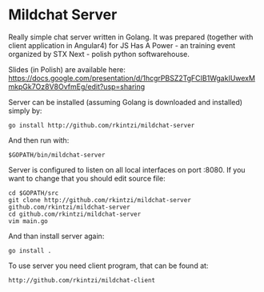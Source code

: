 Mildchat Server
===============



Really simple chat server written in Golang. It was prepared (together with client application in Angular4) for JS Has A Power - an training event organized by STX Next - polish python softwarehouse.

Slides (in Polish) are available here: https://docs.google.com/presentation/d/1hcgrPBSZ2TgFCIB1WgakIUwexMmkpGk7Oz8V8OvfmEg/edit?usp=sharing


Server can be installed (assuming Golang is downloaded and installed) simply by:

    go install http://github.com/rkintzi/mildchat-server

And then run with:

    $GOPATH/bin/mildchat-server

Server is configured to listen on all local interfaces on port :8080. If you want to change that
you should edit source file:

    cd $GOPATH/src
    git clone http://github.com/rkintzi/mildchat-server github.com/rkintzi/mildchat-server
    cd github.com/rkintzi/mildchat-server
    vim main.go

And than install server again:

    go install .

To use server you need client program, that can be found at:

    http://github.com/rkintzi/mildchat-client

